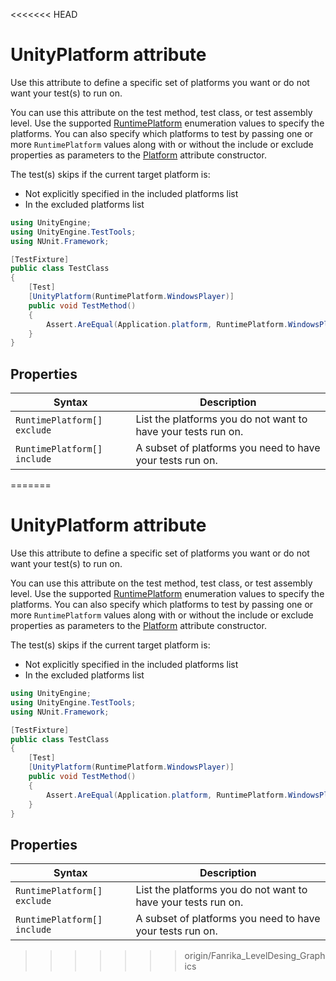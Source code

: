 <<<<<<< HEAD
# UnityPlatform attribute

Use this attribute to define a specific set of platforms you want or do not want your test(s) to run on.

You can use this attribute on the test method, test class, or test assembly level. Use the supported [RuntimePlatform](https://docs.unity3d.com/ScriptReference/RuntimePlatform.html) enumeration values to specify the platforms. You can also specify which platforms to test by passing one or more `RuntimePlatform` values along with or without the include or exclude properties as parameters to the [Platform](https://github.com/nunit/docs/wiki/Platform-Attribute) attribute constructor. 

The test(s) skips if the current target platform is:

- Not explicitly specified in the included platforms list 
- In the excluded platforms list 

```c#
using UnityEngine;
using UnityEngine.TestTools;
using NUnit.Framework;

[TestFixture]
public class TestClass
{
    [Test]
    [UnityPlatform(RuntimePlatform.WindowsPlayer)]
    public void TestMethod()
    {
        Assert.AreEqual(Application.platform, RuntimePlatform.WindowsPlayer);
    }
}
```

## Properties

| Syntax                      | Description                                                  |
| --------------------------- | ------------------------------------------------------------ |
| `RuntimePlatform[] exclude` | List the platforms you do not want to have your tests run on. |
| `RuntimePlatform[] include` | A subset of platforms you need to have your tests run on.    |

=======
# UnityPlatform attribute

Use this attribute to define a specific set of platforms you want or do not want your test(s) to run on.

You can use this attribute on the test method, test class, or test assembly level. Use the supported [RuntimePlatform](https://docs.unity3d.com/ScriptReference/RuntimePlatform.html) enumeration values to specify the platforms. You can also specify which platforms to test by passing one or more `RuntimePlatform` values along with or without the include or exclude properties as parameters to the [Platform](https://github.com/nunit/docs/wiki/Platform-Attribute) attribute constructor. 

The test(s) skips if the current target platform is:

- Not explicitly specified in the included platforms list 
- In the excluded platforms list 

```c#
using UnityEngine;
using UnityEngine.TestTools;
using NUnit.Framework;

[TestFixture]
public class TestClass
{
    [Test]
    [UnityPlatform(RuntimePlatform.WindowsPlayer)]
    public void TestMethod()
    {
        Assert.AreEqual(Application.platform, RuntimePlatform.WindowsPlayer);
    }
}
```

## Properties

| Syntax                      | Description                                                  |
| --------------------------- | ------------------------------------------------------------ |
| `RuntimePlatform[] exclude` | List the platforms you do not want to have your tests run on. |
| `RuntimePlatform[] include` | A subset of platforms you need to have your tests run on.    |

>>>>>>> origin/Fanrika_LevelDesing_Graphics
